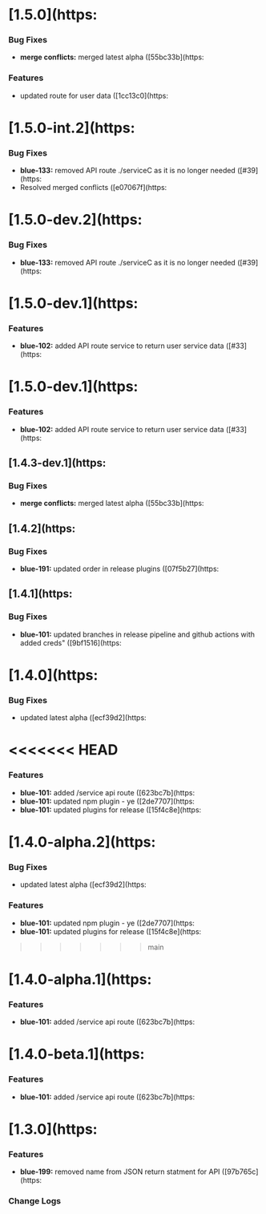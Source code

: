 # [1.5.0](https:


### Bug Fixes

* **merge conflicts:** merged latest alpha ([55bc33b](https:


### Features

* updated route for user data ([1cc13c0](https:

# [1.5.0-int.2](https:


### Bug Fixes

* **blue-133:** removed API route ./serviceC as it is no longer needed ([#39](https:
* Resolved merged conflicts ([e07067f](https:

# [1.5.0-dev.2](https:


### Bug Fixes

* **blue-133:** removed API route ./serviceC as it is no longer needed ([#39](https:

# [1.5.0-dev.1](https:


### Features

* **blue-102:** added API route service to return user service data ([#33](https:

# [1.5.0-dev.1](https:

### Features

- **blue-102:** added API route service to return user service data ([#33](https:

## [1.4.3-dev.1](https:

### Bug Fixes

- **merge conflicts:** merged latest alpha ([55bc33b](https:

## [1.4.2](https:

### Bug Fixes

- **blue-191:** updated order in release plugins ([07f5b27](https:

## [1.4.1](https:

### Bug Fixes

- **blue-101:** updated branches in release pipeline and github actions with added creds" ([9bf1516](https:

# [1.4.0](https:

### Bug Fixes

- updated latest alpha ([ecf39d2](https:

# <<<<<<< HEAD

### Features

- **blue-101:** added /service api route ([623bc7b](https:
- **blue-101:** updated npm plugin - ye ([2de7707](https:
- **blue-101:** updated plugins for release ([15f4c8e](https:

# [1.4.0-alpha.2](https:

### Bug Fixes

- updated latest alpha ([ecf39d2](https:

### Features

- **blue-101:** updated npm plugin - ye ([2de7707](https:
- **blue-101:** updated plugins for release ([15f4c8e](https:

> > > > > > > main

# [1.4.0-alpha.1](https:

### Features

- **blue-101:** added /service api route ([623bc7b](https:

# [1.4.0-beta.1](https:

### Features

- **blue-101:** added /service api route ([623bc7b](https:

# [1.3.0](https:

### Features

- **blue-199:** removed name from JSON return statment for API ([97b765c](https:

### Change Logs
